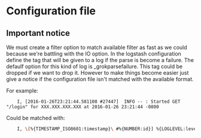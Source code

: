 # Configuration file

## Important notice

We must create a filter option to match available filter as fast as we could because we're battling with the IO option. In the logstash configuration define the tag that will be given to a log if the parse is become a failure. The defaulf option for this kind of log is _grokparsefailure. This tag could be dropped if we want to drop it. However to make things become easier just give a notice if the configuration file isn't matched with the available format. 

For example:

```
	I, [2016-01-26T23:21:44.581108 #27447]  INFO -- : Started GET "/login" for XXX.XXX.XXX.XXX at 2016-01-26 23:21:44 -0800
```

Could be matched with:

```bash
	I, \[%{TIMESTAMP_ISO8601:timestamp}\ #%{NUMBER:id}] %{LOGLEVEL:level} -- : Started %{WORD:method} (?<request>[^ ]+) for.*%{IP:ip} at.*%{DATE:date} %{TIME:time} %{NUMBER:gmt}
```



